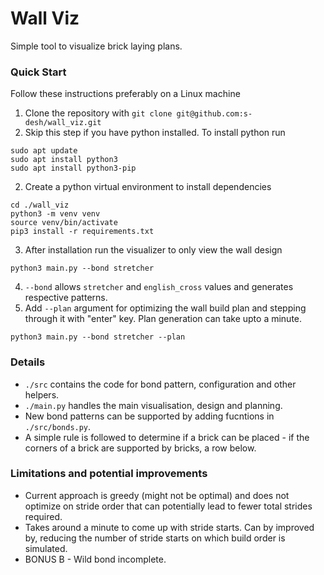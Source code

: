 # Wall Viz
Simple tool to visualize brick laying plans.


### Quick Start
Follow these instructions preferably on a Linux machine
1. Clone the repository with `git clone git@github.com:s-desh/wall_viz.git`
3. Skip this step if you have python installed. To install python run
```
sudo apt update
sudo apt install python3
sudo apt install python3-pip
```
2. Create a python virtual environment to install dependencies
```
cd ./wall_viz
python3 -m venv venv
source venv/bin/activate
pip3 install -r requirements.txt
```
3. After installation run the visualizer to only view the wall design
```
python3 main.py --bond stretcher
```
4. `--bond` allows `stretcher` and `english_cross` values and generates respective patterns.
5. Add `--plan` argument for optimizing the wall build plan and stepping through it with "enter" key. Plan generation can take upto a minute.
```
python3 main.py --bond stretcher --plan
```

### Details
- `./src` contains the code for bond pattern, configuration and other helpers.
- `./main.py` handles the main visualisation, design and planning.
- New bond patterns can be supported by adding fucntions in `./src/bonds.py`.
- A simple rule is followed to determine if a brick can be placed - if the corners of a brick are supported by bricks, a row below.

### Limitations and potential improvements
- Current approach is greedy (might not be optimal) and does not optimize on stride order that can potentially lead to fewer total strides required.
- Takes around a minute to come up with stride starts. Can by improved by, reducing the number of stride starts on which build order is simulated.
- BONUS B - Wild bond incomplete.